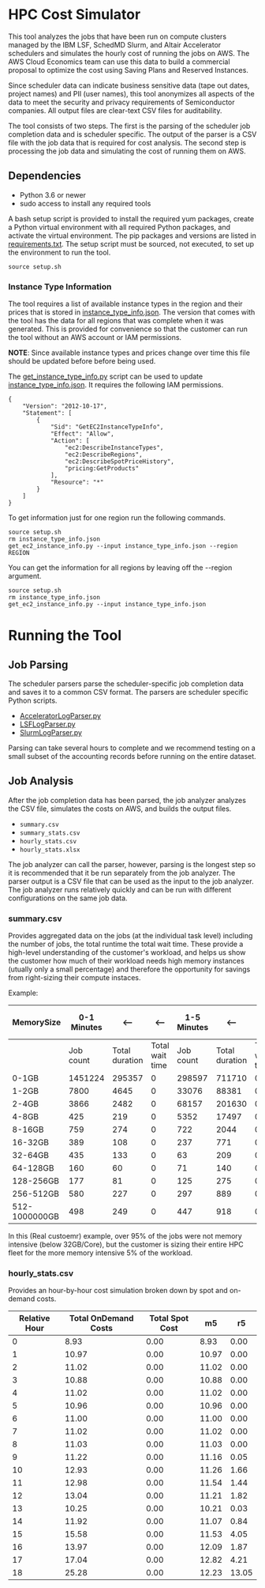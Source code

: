 # HPC Cost Simulator

This tool analyzes the jobs that have been run on compute clusters managed by the IBM LSF, SchedMD Slurm, and Altair Accelerator schedulers and simulates the hourly cost of running the jobs on AWS.
The AWS Cloud Economics team can use this data to build a commercial proposal to optimize the cost using Saving Plans and Reserved Instances.

Since scheduler data can indicate business sensitive data (tape out dates, project names) and PII (user names), this tool anonymizes all aspects of the data to meet the security and privacy requirements of Semiconductor companies.
All output files are clear-text CSV files for auditability.

The tool consists of two steps.
The first is the parsing of the scheduler job completion data and is scheduler specific.
The output of the parser is a CSV file with the job data that is required for cost analysis.
The second step is processing the job data and simulating the cost of running them on AWS.

## Dependencies

* Python 3.6 or newer
* sudo access to install any required tools

A bash setup script is provided to install the required yum packages, create a Python virtual environment with all required Python packages, and activate the virtual environment.
The pip packages and versions are listed in [requirements.txt](https://github.com/aws-samples/hpc-cost-simulator/blob/main/requirements.txt).
The setup script must be sourced, not executed, to set up the environment to run the tool.

```
source setup.sh
```

### Instance Type Information

The tool requires a list of available instance types in the region and their prices that is stored in [instance_type_info.json](https://github.com/aws-samples/hpc-cost-simulator/blob/main/instance_type_info.json).
The version that comes with the tool has the data for all regions that was complete when it was generated.
This is provided for convenience so that the customer can run the tool without an AWS account or IAM permissions.

**NOTE**: Since available instance types and prices change over time this file should be updated before before being used.

The [get_instance_type_info.py](https://github.com/aws-samples/hpc-cost-simulator/blob/main/EC2InstanceTypeInfoPkg/get_ec2_instance_info.py) script can be used to update [instance_type_info.json](https://github.com/aws-samples/hpc-cost-simulator/blob/main/instance_type_info.json).
It requires the following IAM permissions.

```
{
    "Version": "2012-10-17",
    "Statement": [
        {
            "Sid": "GetEC2InstanceTypeInfo",
            "Effect": "Allow",
            "Action": [
                "ec2:DescribeInstanceTypes",
                "ec2:DescribeRegions",
                "ec2:DescribeSpotPriceHistory",
                "pricing:GetProducts"
            ],
            "Resource": "*"
        }
    ]
}
```

To get information just for one region run the following commands.

```
source setup.sh
rm instance_type_info.json
get_ec2_instance_info.py --input instance_type_info.json --region REGION
```

You can get the information for all regions by leaving off the --region argument.

```
source setup.sh
rm instance_type_info.json
get_ec2_instance_info.py --input instance_type_info.json
```

# Running the Tool

## Job Parsing

The scheduler parsers parse the scheduler-specific job completion data and saves it to a common CSV format.
The parsers are scheduler specific Python scripts.

* [AcceleratorLogParser.py](https://github.com/aws-samples/hpc-cost-simulator/blob/main/AcceleratorLogParser.py)
* [LSFLogParser.py](https://github.com/aws-samples/hpc-cost-simulator/blob/main/LSFLogParser.py)
* [SlurmLogParser.py](https://github.com/aws-samples/hpc-cost-simulator/blob/main/SlurmLogParser.py)

Parsing can take several hours to complete and we recommend testing on a small subset of the accounting records before running on the entire dataset.

## Job Analysis

After the job completion data has been parsed, the job analyzer analyzes the CSV file, simulates the costs on AWS, and builds the output files.

* `summary.csv`
* `summary_stats.csv`
* `hourly_stats.csv`
* `hourly_stats.xlsx`

The job analyzer can call the parser, however, parsing is the longest step so it is recommended that it be run separately from the job analyzer.
The parser output is a CSV file that can be used as the input to the job analyzer.
The job analyzer runs relatively quickly and can be run with different configurations on the same job data.

### summary.csv

Provides aggregated data on the jobs (at the individual task level) including the number of jobs, the total runtime the total wait time. These provide a high-level understanding of the customer's workload, and helps us show the customer how much of their workload needs high memory instances (utually only a small percentage) and therefore the opportunity for savings from right-sizing their compute instaces.

Example:

|MemorySize      |0-1 Minutes     |<--             |<--             |1-5 Minutes     |<--             |<--             |5-20 Minutes    |<--             |<--             |20-60 Minutes   |<--             |<--             |60-240 Minutes  |<--             |<--             |240-1440 Minutes|<--             |<--             |1440-1000000 Min|<--             |<--             |
|----------------|----------------|----------------|----------------|----------------|----------------|----------------|----------------|----------------|----------------|----------------|----------------|----------------|----------------|----------------|----------------|----------------|----------------|----------------|----------------|----------------|----------------|
|                |Job count       |Total duration  |Total wait time |Job count       |Total duration  |Total wait time |Job count       |Total duration  |Total wait time |Job count       |Total duration  |Total wait time |Job count       |Total duration  |Total wait time |Job count       |Total duration  |<--             |Job count       |Total duration  |Total wait time |
|0-1GB           |1451224         |295357          |0               |298597          |711710          |0               |268244          |2464401         |0               |84075           |2832260         |0               |48673           |5699891         |0               |21450           |14928398        |<--             |37222           |940366200       |0               |
|1-2GB           |7800            |4645            |0               |33076           |88381           |0               |27230           |285958          |0               |11301           |390683          |0               |9244            |1129832         |0               |5195            |3431642         |<--             |4444            |104405917       |0               |
|2-4GB           |3866            |2482            |0               |68157           |201630          |0               |94798           |1120678         |0               |108126          |3764462         |0               |47593           |5155126         |0               |17470           |10450704        |<--             |7154            |100846783       |0               |
|4-8GB           |425             |219             |0               |5352            |17497           |0               |9978            |106535          |0               |7959            |275142          |0               |5768            |701616          |0               |3831            |2662791         |<--             |3218            |66155544        |0               |
|8-16GB          |759             |274             |0               |722             |2044            |0               |5904            |72149           |0               |4462            |183369          |0               |11244           |1307581         |0               |6363            |3983032         |<--             |3024            |42831455        |0               |
|16-32GB         |389             |108             |0               |237             |771             |0               |1148            |14321           |0               |1573            |58971           |0               |2971            |359024          |0               |2577            |1766540         |<--             |2017            |29588185        |0               |
|32-64GB         |435             |133             |0               |63              |209             |0               |605             |7613            |0               |1079            |41389           |0               |1731            |206706          |0               |1283            |1026257         |<--             |1107            |22509888        |0               |
|64-128GB        |160             |60              |0               |71              |140             |0               |35              |383             |0               |110             |4379            |0               |244             |33840           |0               |408             |284120          |<--             |285             |6939359         |0               |
|128-256GB       |177             |81              |0               |125             |275             |0               |107             |743             |0               |45              |1826            |0               |122             |15285           |0               |258             |206859          |<--             |192             |5132956         |0               |
|256-512GB       |580             |227             |0               |297             |889             |0               |330             |3258            |0               |249             |9267            |0               |165             |20148           |0               |53              |35973           |<--             |69              |1955220         |0               |
|512-1000000GB   |498             |249             |0               |447             |918             |0               |226             |2116            |0               |141             |4907            |0               |45              |5168            |0               |41              |29869           |<--             |26              |729017          |0               |

In this (Real custoemr) example, over 95% of the jobs were not memory intensive (below 32GB/Core), but the customer is sizing their entire HPC fleet for the more memory intensive 5% of the workload.

### hourly_stats.csv

Provides an hour-by-hour cost simulation broken down by spot and on-demand costs.

|Relative Hour       |Total OnDemand Costs|Total Spot Cost     |m5                  |r5                  |
|--------------------|--------------------|--------------------|--------------------|--------------------|
|0                   |8.93                |0.00                |8.93                |0.00                |
|1                   |10.97               |0.00                |10.97               |0.00                |
|2                   |11.02               |0.00                |11.02               |0.00                |
|3                   |10.88               |0.00                |10.88               |0.00                |
|4                   |11.02               |0.00                |11.02               |0.00                |
|5                   |10.96               |0.00                |10.96               |0.00                |
|6                   |11.00               |0.00                |11.00               |0.00                |
|7                   |11.02               |0.00                |11.02               |0.00                |
|8                   |11.03               |0.00                |11.03               |0.00                |
|9                   |11.22               |0.00                |11.16               |0.05                |
|10                  |12.93               |0.00                |11.26               |1.66                |
|11                  |12.98               |0.00                |11.54               |1.44                |
|12                  |13.04               |0.00                |11.21               |1.82                |
|13                  |10.25               |0.00                |10.21               |0.03                |
|14                  |11.92               |0.00                |11.07               |0.84                |
|15                  |15.58               |0.00                |11.53               |4.05                |
|16                  |13.97               |0.00                |12.09               |1.87                |
|17                  |17.04               |0.00                |12.82               |4.21                |
|18                  |25.28               |0.00                |12.23               |13.05               |
